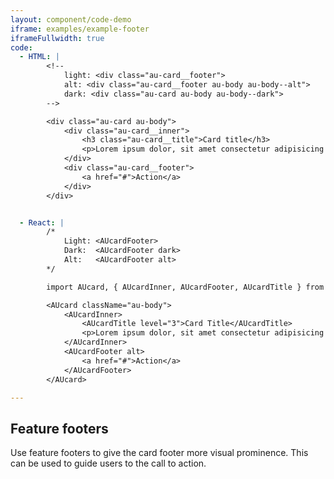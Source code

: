 ```yaml
---
layout: component/code-demo
iframe: examples/example-footer
iframeFullwidth: true
code:
  - HTML: |
        <!-- 
            light: <div class="au-card__footer">
            alt: <div class="au-card__footer au-body au-body--alt">
            dark: <div class="au-card au-body au-body--dark">
        -->

        <div class="au-card au-body">
            <div class="au-card__inner">
                <h3 class="au-card__title">Card title</h3>
                <p>Lorem ipsum dolor, sit amet consectetur adipisicing elit. In, voluptatibus.</p>
            </div>
            <div class="au-card__footer">
                <a href="#">Action</a>
            </div>
        </div>


  - React: |
        /*
            Light: <AUcardFooter>
            Dark:  <AUcardFooter dark>
            Alt:   <AUcardFooter alt>
        */

        import AUcard, { AUcardInner, AUcardFooter, AUcardTitle } from '@gov.au/card';

        <AUcard className="au-body">
            <AUcardInner>
                <AUcardTitle level="3">Card Title</AUcardTitle>
                <p>Lorem ipsum dolor, sit amet consectetur adipisicing elit. In, voluptatibus.</p>
            </AUcardInner>
            <AUcardFooter alt>
                <a href="#">Action</a>
            </AUcardFooter>
        </AUcard>

---
```

## Feature footers

Use feature footers to give the card footer more visual prominence. This can be used to guide users to the call to action.
